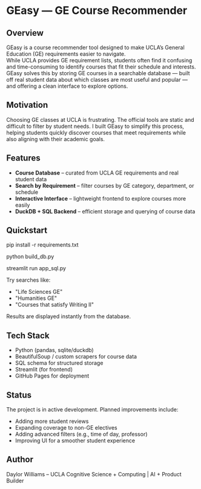 # GEasy — GE Course Recommender 

## Overview
GEasy is a course recommender tool designed to make UCLA’s General Education (GE) requirements easier to navigate.  
While UCLA provides GE requirement lists, students often find it confusing and time-consuming to identify courses that fit their schedule and interests. GEasy solves this by storing GE courses in a searchable database — built off real student data about which classes are most useful and popular — and offering a clean interface to explore options.  

## Motivation
Choosing GE classes at UCLA is frustrating. The official tools are static and difficult to filter by student needs. I built GEasy to simplify this process, helping students quickly discover courses that meet requirements while also aligning with their academic goals.  

## Features
- **Course Database** – curated from UCLA GE requirements and real student data  
- **Search by Requirement** – filter courses by GE category, department, or schedule  
- **Interactive Interface** – lightweight frontend to explore courses more easily  
- **DuckDB + SQL Backend** – efficient storage and querying of course data  

## Quickstart
pip install -r requirements.txt

python build_db.py

streamlit run app_sql.py

Try searches like:  
- "Life Sciences GE"  
- "Humanities GE"  
- "Courses that satisfy Writing II"  

Results are displayed instantly from the database.  

## Tech Stack
- Python (pandas, sqlite/duckdb)  
- BeautifulSoup / custom scrapers for course data  
- SQL schema for structured storage  
- Streamlit (for frontend)  
- GitHub Pages for deployment  

## Status
The project is in active development. Planned improvements include: 
- Adding more student reviews 
- Expanding coverage to non-GE electives  
- Adding advanced filters (e.g., time of day, professor)  
- Improving UI for a smoother student experience  

## Author
Daylor Williams – UCLA Cognitive Science + Computing | AI + Product Builder

